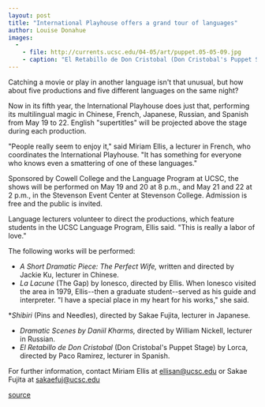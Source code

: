 ```yaml
---
layout: post
title: "International Playhouse offers a grand tour of languages"
author: Louise Donahue
images:
  -
    - file: http://currents.ucsc.edu/04-05/art/puppet.05-05-09.jpg
    - caption: "El Retabillo de Don Cristobal (Don Cristobal's Puppet Stage), is one of the productions."
---
```


Catching a movie or play in another language isn't that unusual, but how about five productions and five different languages on the same night?

Now in its fifth year, the International Playhouse does just that, performing its multilingual magic in Chinese, French, Japanese, Russian, and Spanish from May 19 to 22. English "supertitles" will be projected above the stage during each production.   

"People really seem to enjoy it," said Miriam Ellis, a lecturer in French, who coordinates the International Playhouse. "It has something for everyone who knows even a smattering of one of these languages."  

Sponsored by Cowell College and the Language Program at UCSC, the shows will be performed on May 19 and 20 at 8 p.m., and May 21 and 22 at 2 p.m., in the Stevenson Event Center at Stevenson College. Admission is free and the public is invited.  

Language lecturers volunteer to direct the productions, which feature students in the UCSC Language Program, Ellis said. "This is really a labor of love."   

The following works will be performed:  

* _A Short Dramatic Piece: The Perfect Wife,_ written and directed by Jackie Ku, lecturer in Chinese.   
* _La Lacune_ (The Gap) by Ionesco, directed by Ellis. When Ionesco visited the area in 1979, Ellis--then a graduate student--served as his guide and interpreter. "I have a special place in my heart for his works," she said.

*_Shibiri_ (Pins and Needles), directed by Sakae Fujita, lecturer in Japanese.   

* _Dramatic Scenes by Daniil Kharms,_ directed by William Nickell, lecturer in Russian.   
* _El Retabillo de Don Cristobal_ (Don Cristobal's Puppet Stage) by Lorca, directed by Paco Ramirez, lecturer in Spanish.   

For further information, contact Miriam Ellis at [ellisan@ucsc.edu][1] or Sakae Fujita at [sakaefuj@ucsc.edu][2]  

[1]: mailto:ellisan@ucsc.edu
[2]: mailto:sakaefuj@ucsc.edu

[source](http://www1.ucsc.edu/currents/04-05/05-09/playhouse.asp "Permalink to playhouse")
